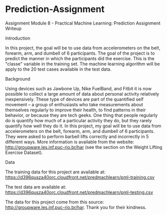 # Prediction-Assignment
Assignment Module 8 - Practical Machine Learning: Prediction Assignment Writeup

Introduction

In this project, the goal will be to use data from accelerometers on the belt, forearm, arm, and dumbell of 6 participants.
The goal of the project is to predict the manner in which the participants did the exercise. This is the "classe" variable in the training set. The machine learning algorithm will be apply to the 20 test cases available in the test data.

Background

Using devices such as Jawbone Up, Nike FuelBand, and Fitbit it is now possible to collect a large amount of data about personal activity relatively inexpensively. These type of devices are part of the quantified self movement – a group of enthusiasts who take measurements about themselves regularly to improve their health, to find patterns in their behavior, or because they are tech geeks. One thing that people regularly do is quantify how much of a particular activity they do, but they rarely quantify how well they do it. In this project, my goal will be to use data from accelerometers on the belt, forearm, arm, and dumbell of 6 participants. They were asked to perform barbell lifts correctly and incorrectly in 5 different ways. More information is available from the website: http://groupware.les.inf.puc-rio.br/har (see the section on the Weight Lifting Exercise Dataset).

Data

The training data for this project are available at:
https://d396qusza40orc.cloudfront.net/predmachlearn/pml-training.csv

The test data are available at:
https://d396qusza40orc.cloudfront.net/predmachlearn/pml-testing.csv

The data for this project come from this source: http://groupware.les.inf.puc-rio.br/har. Thank you for their kindness.
